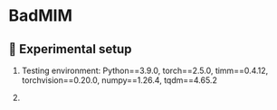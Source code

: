 # BadMIM

## 📝 Experimental setup

1. Testing environment: Python==3.9.0, torch==2.5.0, timm==0.4.12, torchvision==0.20.0, numpy==1.26.4, tqdm==4.65.2

2. 

